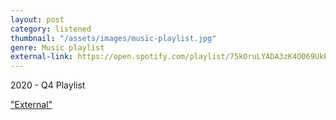 ```yaml
---
layout: post
category: listened
thumbnail: "/assets/images/music-playlist.jpg"
genre: Music playlist
external-link: https://open.spotify.com/playlist/75kOruLYADA3zK4O069UkP?si=9729c6bd7dc9441b
---
```

2020 - Q4 Playlist

["External"](https://open.spotify.com/playlist/75kOruLYADA3zK4O069UkP?si=9729c6bd7dc9441b)